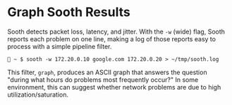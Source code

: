 Graph Sooth Results
========================================

Sooth detects packet loss, latency, and jitter.
With the `-w` (wide) flag, Sooth reports each problem on one line, making a log of those reports easy to process with a simple pipeline filter.


```
🐚 ~ $ sooth -w 172.20.0.10 google.com 172.20.0.20 > ~/tmp/sooth.log
```

This filter, `graph`, produces an ASCII graph that answers the question "during what hours do problems most frequently occur?"
In some environment, this can suggest whether network problems are due to high utilization/saturation.
